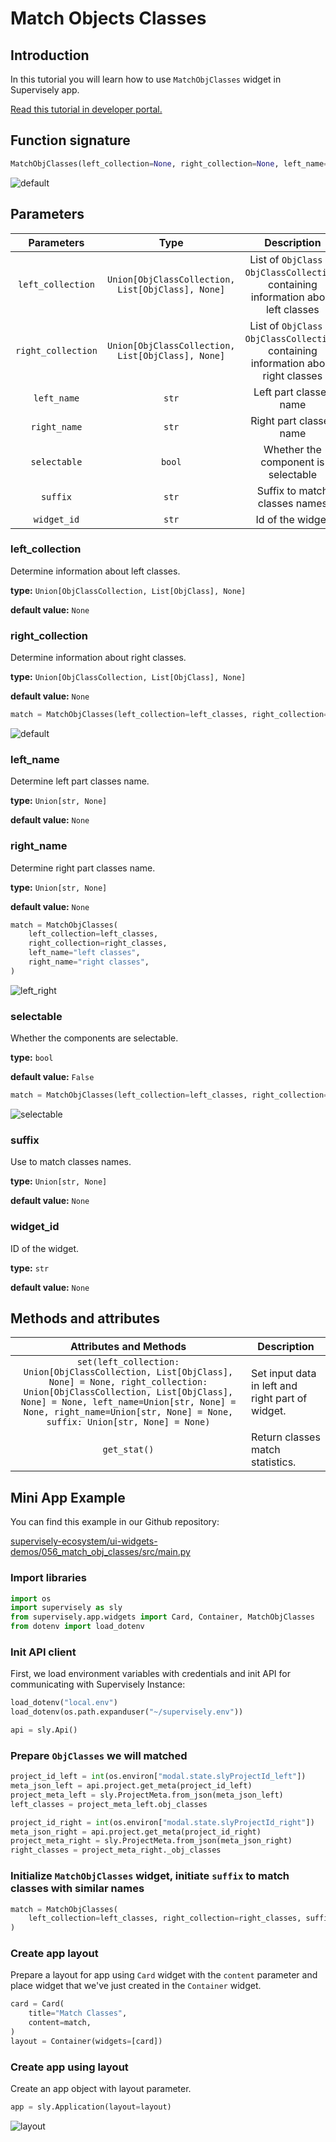 # Match Objects Classes

## Introduction

In this tutorial you will learn how to use `MatchObjClasses` widget in Supervisely app.

[Read this tutorial in developer portal.](https://developer.supervise.ly/app-development/apps-with-gui/matchobjclasses)

## Function signature

```python
MatchObjClasses(left_collection=None, right_collection=None, left_name=None, right_name=None, selectable=False, suffix=None, widget_id=None)
```

![default](https://user-images.githubusercontent.com/120389559/221399402-fab17435-f5e8-4746-b331-1e33f52b44ae.png)

## Parameters

|     Parameters     |                       Type                        |                                      Description                                       |
| :----------------: | :-----------------------------------------------: | :------------------------------------------------------------------------------------: |
| `left_collection`  | `Union[ObjClassCollection, List[ObjClass], None]` | List of `ObjClass` or `ObjClassCollection`, containing information about left classes  |
| `right_collection` | `Union[ObjClassCollection, List[ObjClass], None]` | List of `ObjClass` or `ObjClassCollection`, containing information about right classes |
|    `left_name`     |                       `str`                       |                                 Left part classes name                                 |
|    `right_name`    |                       `str`                       |                                Right part classes name                                 |
|    `selectable`    |                      `bool`                       |                          Whether the component is selectable                           |
|      `suffix`      |                       `str`                       |                             Suffix to match classes names                              |
|    `widget_id`     |                       `str`                       |                                    Id of the widget                                    |

### left_collection

Determine information about left classes.

**type:** `Union[ObjClassCollection, List[ObjClass], None]`

**default value:** `None`

### right_collection

Determine information about right classes.

**type:** `Union[ObjClassCollection, List[ObjClass], None]`

**default value:** `None`

```python
match = MatchObjClasses(left_collection=left_classes, right_collection=right_classes)
```

![default](https://user-images.githubusercontent.com/120389559/221399402-fab17435-f5e8-4746-b331-1e33f52b44ae.png)

### left_name

Determine left part classes name.

**type:** `Union[str, None]`

**default value:** `None`

### right_name

Determine right part classes name.

**type:** `Union[str, None]`

**default value:** `None`

```python
match = MatchObjClasses(
    left_collection=left_classes,
    right_collection=right_classes,
    left_name="left classes",
    right_name="right classes",
)
```

![left_right](https://user-images.githubusercontent.com/120389559/221399783-5701401c-fc6e-43ff-99e3-58c872b610a5.png)

### selectable

Whether the components are selectable.

**type:** `bool`

**default value:** `False`

```python
match = MatchObjClasses(left_collection=left_classes, right_collection=right_classes, selectable=True)
```

![selectable](https://user-images.githubusercontent.com/120389559/221399859-42ff1a90-14c5-40f9-a99b-26e64af47c6b.gif)

### suffix

Use to match classes names.

**type:** `Union[str, None]`

**default value:** `None`

### widget_id

ID of the widget.

**type:** `str`

**default value:** `None`

## Methods and attributes

|                                                                                                                      Attributes and Methods                                                                                                                      | Description                                      |
| :--------------------------------------------------------------------------------------------------------------------------------------------------------------------------------------------------------------------------------------------------------------: | ------------------------------------------------ |
| `set(left_collection: Union[ObjClassCollection, List[ObjClass], None] = None, right_collection: Union[ObjClassCollection, List[ObjClass], None] = None, left_name=Union[str, None] = None, right_name=Union[str, None] = None, suffix: Union[str, None] = None)` | Set input data in left and right part of widget. |
|                                                                                                                           `get_stat()`                                                                                                                           | Return classes match statistics.                 |

## Mini App Example

You can find this example in our Github repository:

[supervisely-ecosystem/ui-widgets-demos/056_match_obj_classes/src/main.py](https://github.com/supervisely-ecosystem/ui-widgets-demos/blob/master/056_match_obj_classes/src/main.py)

### Import libraries

```python
import os
import supervisely as sly
from supervisely.app.widgets import Card, Container, MatchObjClasses
from dotenv import load_dotenv
```

### Init API client

First, we load environment variables with credentials and init API for communicating with Supervisely Instance:

```python
load_dotenv("local.env")
load_dotenv(os.path.expanduser("~/supervisely.env"))

api = sly.Api()
```

### Prepare `ObjClasses` we will matched

```python
project_id_left = int(os.environ["modal.state.slyProjectId_left"])
meta_json_left = api.project.get_meta(project_id_left)
project_meta_left = sly.ProjectMeta.from_json(meta_json_left)
left_classes = project_meta_left.obj_classes

project_id_right = int(os.environ["modal.state.slyProjectId_right"])
meta_json_right = api.project.get_meta(project_id_right)
project_meta_right = sly.ProjectMeta.from_json(meta_json_right)
right_classes = project_meta_right._obj_classes
```

### Initialize `MatchObjClasses` widget, initiate `suffix` to match classes with similar names

```python
match = MatchObjClasses(
    left_collection=left_classes, right_collection=right_classes, suffix="erity"
)
```

### Create app layout

Prepare a layout for app using `Card` widget with the `content` parameter and place widget that we've just created in the `Container` widget.

```python
card = Card(
    title="Match Classes",
    content=match,
)
layout = Container(widgets=[card])
```

### Create app using layout

Create an app object with layout parameter.

```python
app = sly.Application(layout=layout)
```

![layout](https://user-images.githubusercontent.com/120389559/221400207-007f741a-8d1c-47aa-8eaa-1179d634b043.gif)

